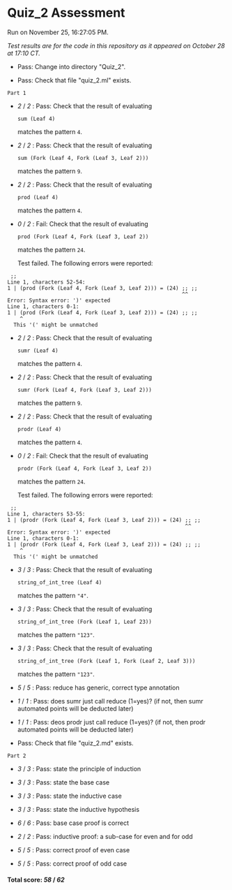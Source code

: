 # Quiz_2 Assessment

Run on November 25, 16:27:05 PM.

*Test results are for the code in this repository as it appeared on October 28 at 17:10 CT.*

+ Pass: Change into directory "Quiz_2".

+ Pass: Check that file "quiz_2.ml" exists.

``Part 1``

+  _2_ / _2_ : Pass: 
Check that the result of evaluating
   ```
   sum (Leaf 4)
   ```
   matches the pattern `4`.

   




+  _2_ / _2_ : Pass: 
Check that the result of evaluating
   ```
   sum (Fork (Leaf 4, Fork (Leaf 3, Leaf 2)))
   ```
   matches the pattern `9`.

   




+  _2_ / _2_ : Pass: 
Check that the result of evaluating
   ```
   prod (Leaf 4)
   ```
   matches the pattern `4`.

   




+  _0_ / _2_ : Fail: 
Check that the result of evaluating
   ```
   prod (Fork (Leaf 4, Fork (Leaf 3, Leaf 2))
   ```
   matches the pattern `24`.

   


   Test failed. The following errors were reported:

```
 ;;
Line 1, characters 52-54:
1 | (prod (Fork (Leaf 4, Fork (Leaf 3, Leaf 2))) = (24) ;; ;;
                                                        ^^
Error: Syntax error: ')' expected
Line 1, characters 0-1:
1 | (prod (Fork (Leaf 4, Fork (Leaf 3, Leaf 2))) = (24) ;; ;;
    ^
  This '(' might be unmatched

```


+  _2_ / _2_ : Pass: 
Check that the result of evaluating
   ```
   sumr (Leaf 4)
   ```
   matches the pattern `4`.

   




+  _2_ / _2_ : Pass: 
Check that the result of evaluating
   ```
   sumr (Fork (Leaf 4, Fork (Leaf 3, Leaf 2)))
   ```
   matches the pattern `9`.

   




+  _2_ / _2_ : Pass: 
Check that the result of evaluating
   ```
   prodr (Leaf 4)
   ```
   matches the pattern `4`.

   




+  _0_ / _2_ : Fail: 
Check that the result of evaluating
   ```
   prodr (Fork (Leaf 4, Fork (Leaf 3, Leaf 2))
   ```
   matches the pattern `24`.

   


   Test failed. The following errors were reported:

```
 ;;
Line 1, characters 53-55:
1 | (prodr (Fork (Leaf 4, Fork (Leaf 3, Leaf 2))) = (24) ;; ;;
                                                         ^^
Error: Syntax error: ')' expected
Line 1, characters 0-1:
1 | (prodr (Fork (Leaf 4, Fork (Leaf 3, Leaf 2))) = (24) ;; ;;
    ^
  This '(' might be unmatched

```


+  _3_ / _3_ : Pass: 
Check that the result of evaluating
   ```
   string_of_int_tree (Leaf 4)
   ```
   matches the pattern `"4"`.

   




+  _3_ / _3_ : Pass: 
Check that the result of evaluating
   ```
   string_of_int_tree (Fork (Leaf 1, Leaf 23))
   ```
   matches the pattern `"123"`.

   




+  _3_ / _3_ : Pass: 
Check that the result of evaluating
   ```
   string_of_int_tree (Fork (Leaf 1, Fork (Leaf 2, Leaf 3)))
   ```
   matches the pattern `"123"`.

   




+  _5_ / _5_ : Pass: reduce has generic, correct type annotation

    

+  _1_ / _1_ : Pass: does sumr just call reduce (1=yes)? (if not, then sumr automated points will be deducted later)

    

+  _1_ / _1_ : Pass: deos prodr just call reduce (1=yes)? (if not, then prodr automated points will be deducted later)

    

+ Pass: Check that file "quiz_2.md" exists.

``Part 2``

+  _3_ / _3_ : Pass: state the principle of induction

    

+  _3_ / _3_ : Pass: state the base case

    

+  _3_ / _3_ : Pass: state the inductive case

    

+  _3_ / _3_ : Pass: state the inductive hypothesis

    

+  _6_ / _6_ : Pass: base case proof is correct

    

+  _2_ / _2_ : Pass: inductive proof: a sub-case for even and for odd

    

+  _5_ / _5_ : Pass: correct proof of even case

    

+  _5_ / _5_ : Pass: correct proof of odd case

    

#### Total score: _58_ / _62_

